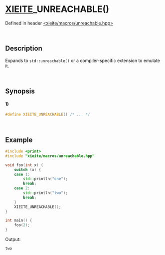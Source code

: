 # [XIEITE](../../macros.md)\_UNREACHABLE\(\)
Defined in header [<xieite/macros/unreachable.hpp>](../../../include/xieite/macros/unreachable.hpp)

&nbsp;

## Description
Expands to `std::unreachable()` or a compiler-specific extension to emulate it.

&nbsp;

## Synopsis
#### 1)
```cpp
#define XIEITE_UNREACHABLE() /* ... */
```

&nbsp;

## Example
```cpp
#include <print>
#include "xieite/macros/unreachable.hpp"

void foo(int x) {
    switch (x) {
    case 1:
        std::println("one");
        break;
    case 2:
        std::println("two");
        break;
    }
    XIEITE_UNREACHABLE();
}

int main() {
    foo(2);
}
```
Output:
```
two
```
